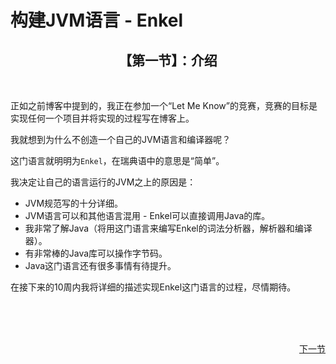 # 构建JVM语言 - Enkel

<h2 style="text-align: center">【第一节】：介绍</h2>

</br>

正如之前博客中提到的，我正在参加一个“Let Me Know”的竞赛，竞赛的目标是实现任何一个项目并将实现的过程写在博客上。

我就想到为什么不创造一个自己的JVM语言和编译器呢？

这门语言就明明为`Enkel`，在瑞典语中的意思是“简单”。

我决定让自己的语言运行的JVM之上的原因是：

- JVM规范写的十分详细。
- JVM语言可以和其他语言混用 - Enkel可以直接调用Java的库。
- 我非常了解Java（将用这门语言来编写Enkel的词法分析器，解析器和编译器）。
- 有非常棒的Java库可以操作字节码。
- Java这门语言还有很多事情有待提升。

在接下来的10周内我将详细的描述实现Enkel这门语言的过程，尽情期待。

</br></br></br>

<div style="float: right"><a href="./01-最简短的理论.md">下一节</a></div>
